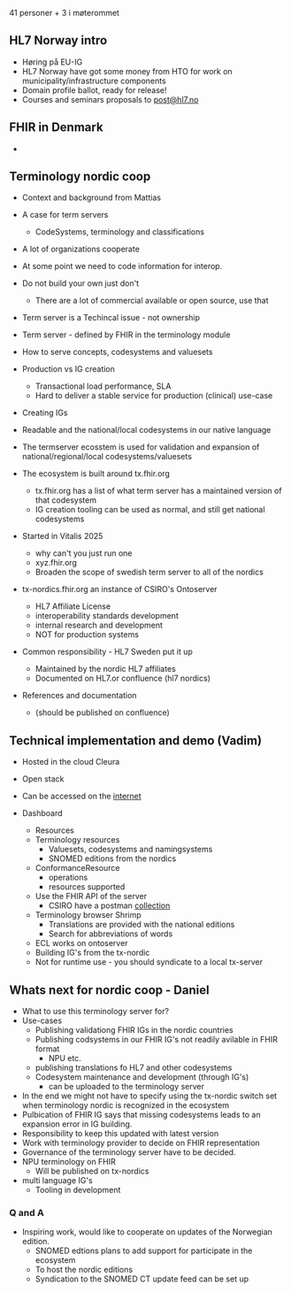 41 personer + 3 i møterommet

## HL7 Norway intro

* Høring på EU-IG
* HL7 Norway have got some money from HTO for work on municipality/infrastructure components
* Domain profile ballot, ready for release!
* Courses and seminars proposals to post@hl7.no

## FHIR in Denmark

* 

## Terminology nordic coop

* Context and background from Mattias
* A case for term servers
  * CodeSystems, terminology and classifications
* A lot of organizations cooperate
* At some point we need to code information for interop.
* Do not build your own just don't
  * There are a lot of commercial available or open source, use that
* Term server is a Techincal issue - not ownership

* Term server - defined by FHIR in the terminology module
* How to serve concepts, codesystems and valuesets
* Production vs IG creation
  * Transactional load performance, SLA
  * Hard to deliver a stable service for production (clinical) use-case

* Creating IGs
* Readable and the national/local codesystems in our native language
* The termserver ecosstem is used for validation and expansion of national/regional/local codesystems/valuesets
* The ecosystem is built around tx.fhir.org
  * tx.fhir.org has a list of what term server has a maintained version of that codesystem
  * IG creation tooling can be used as normal, and still get national codesystems
* Started in Vitalis 2025
  * why can't you just run one
  * xyz.fhir.org
  * Broaden the scope of swedish term server to all of the nordics
* tx-nordics.fhir.org an instance of CSIRO's Ontoserver
  * HL7 Affiliate License
  * interoperability standards development
  * internal research and development
  * NOT for production systems
* Common responsibility - HL7 Sweden put it up
  * Maintained by the nordic HL7 affiliates
  * Documented on HL7.or confluence (hl7 nordics)
* References and documentation
  * (should be published on confluence)

## Technical implementation and demo (Vadim)

* Hosted in the cloud Cleura
* Open stack

* Can be accessed on the [internet](https://tx-nordics.fhir.org/fhir/r4)
* Dashboard 
  * Resources
  * Terminology resources
    * Valuesets, codesystems and namingsystems
    * SNOMED editions from the nordics
  * ConformanceResource
    * operations
    * resources supported
  * Use the FHIR API of the server
    * CSIRO have a postman [collection](https://www.postman.com/jimsteel/ontoserver/collection/k4gv6q6/ontoserver-6-example-fhir-terminology-requests?action=share&creator=317818)
  * Terminology browser Shrimp
    * Translations are provided with the national editions
    * Search for abbreviations of words
  * ECL works on ontoserver
  * Building IG's from the tx-nordic
  * Not for runtime use - you should syndicate to a local tx-server
  
## Whats next for nordic coop - Daniel

* What to use this terminology server for?
* Use-cases
  * Publishing validationg FHIR IGs in the nordic countries
  * Publishing codsystems in our FHIR IG's not readily avilable in FHIR format
    * NPU etc.
  * publishing translations fo HL7 and other codesystems
  * Codesystem maintenance and development (through IG's)
    * can be uploaded to the terminology server
* In the end we might not have to specify using the tx-nordic switch set when terminology nordic is recognized in the ecosystem
* Pulbication of FHIR IG says that missing codesystems leads to an expansion error in IG building.
* Responsibility to keep this updated with latest version
* Work with terminology provider to decide on FHIR representation
* Governance of the terminology server have to be decided.
* NPU terminology on FHIR
  * Will be published on tx-nordics
* multi language IG's
  * Tooling in development

### Q and A

* Inspiring work, would like to cooperate on updates of the Norwegian edition.
  * SNOMED edtions plans to add support for participate in the ecosystem
  * To host the nordic editions
  * Syndication to the SNOMED CT update feed can be set up
